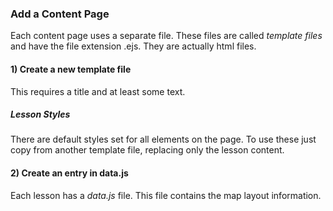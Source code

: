 ### Add a Content Page
Each content page uses a separate file. 
These files are called *template files* and have the file extension .ejs.
They are actually html files.

#### 1) Create a new template file  
This requires a title and at least some text.

##### Lesson Styles
There are default styles set for all elements on the page. 
To use these just copy from another template file, replacing only the lesson content.  


#### 2) Create an entry in data.js 
Each lesson has a *data.js* file.
This file contains the map layout information.  
 